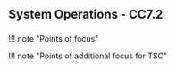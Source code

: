 ## System Operations - CC7.2

### 

!!! note "Points of focus"


!!! note "Points of additional focus for TSC"
